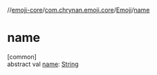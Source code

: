 //[emoji-core](../../../index.md)/[com.chrynan.emoji.core](../index.md)/[Emoji](index.md)/[name](name.md)

# name

[common]\
abstract val [name](name.md): [String](https://kotlinlang.org/api/latest/jvm/stdlib/kotlin/-string/index.html)
